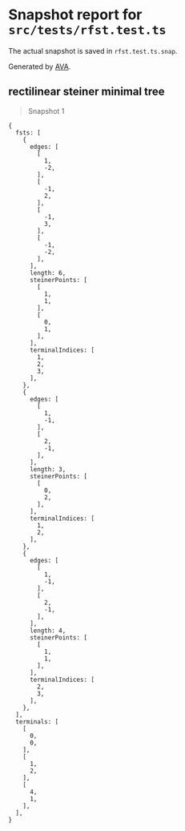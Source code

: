 # Snapshot report for `src/tests/rfst.test.ts`

The actual snapshot is saved in `rfst.test.ts.snap`.

Generated by [AVA](https://avajs.dev).

## rectilinear steiner minimal tree

> Snapshot 1

    {
      fsts: [
        {
          edges: [
            [
              1,
              -2,
            ],
            [
              -1,
              2,
            ],
            [
              -1,
              3,
            ],
            [
              -1,
              -2,
            ],
          ],
          length: 6,
          steinerPoints: [
            [
              1,
              1,
            ],
            [
              0,
              1,
            ],
          ],
          terminalIndices: [
            1,
            2,
            3,
          ],
        },
        {
          edges: [
            [
              1,
              -1,
            ],
            [
              2,
              -1,
            ],
          ],
          length: 3,
          steinerPoints: [
            [
              0,
              2,
            ],
          ],
          terminalIndices: [
            1,
            2,
          ],
        },
        {
          edges: [
            [
              1,
              -1,
            ],
            [
              2,
              -1,
            ],
          ],
          length: 4,
          steinerPoints: [
            [
              1,
              1,
            ],
          ],
          terminalIndices: [
            2,
            3,
          ],
        },
      ],
      terminals: [
        [
          0,
          0,
        ],
        [
          1,
          2,
        ],
        [
          4,
          1,
        ],
      ],
    }
